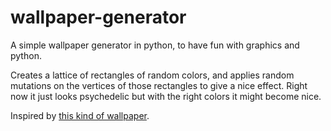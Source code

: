 # wallpaper-generator

A simple wallpaper generator in python, to have fun with graphics and python.

Creates a lattice of rectangles of random colors, and applies random mutations on the vertices of those rectangles to give a nice effect. Right now it just looks psychedelic but with the right colors it might become nice.

Inspired by [this kind of wallpaper](http://imgur.com/m5tjwjp).
